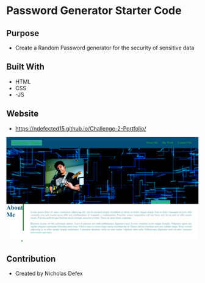# Password Generator Starter Code

## Purpose

- Create a Random Password generator for the security of sensitive data

## Built With

- HTML
- CSS
- -JS

## Website

- https://ndefected15.github.io/Challenge-2-Portfolio/

![alt text](https://github.com/Ndefected15/Challenge-2-Portfolio/blob/main/assets/images/screenshot.jpg?raw=true)

## Contribution
- Created by Nicholas Defex
